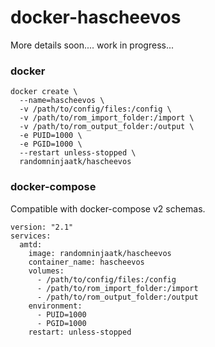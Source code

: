 # docker-hascheevos
More details soon.... work in progress...

### docker

```
docker create \
  --name=hascheevos \
  -v /path/to/config/files:/config \
  -v /path/to/rom_import_folder:/import \
  -v /path/to/rom_output_folder:/output \
  -e PUID=1000 \
  -e PGID=1000 \
  --restart unless-stopped \
  randomninjaatk/hascheevos 
```


### docker-compose

Compatible with docker-compose v2 schemas.

```
version: "2.1"
services:
  amtd:
    image: randomninjaatk/hascheevos 
    container_name: hascheevos
    volumes:
      - /path/to/config/files:/config
      - /path/to/rom_import_folder:/import
      - /path/to/rom_output_folder:/output
    environment:
      - PUID=1000
      - PGID=1000
    restart: unless-stopped
```

